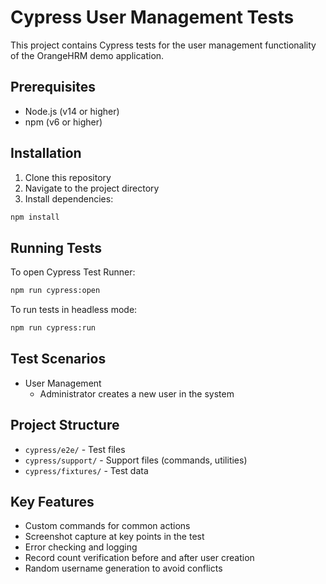 # Cypress User Management Tests

This project contains Cypress tests for the user management functionality of the OrangeHRM demo application.

## Prerequisites

- Node.js (v14 or higher)
- npm (v6 or higher)

## Installation

1. Clone this repository
2. Navigate to the project directory
3. Install dependencies:

```bash
npm install
```

## Running Tests

To open Cypress Test Runner:

```bash
npm run cypress:open
```

To run tests in headless mode:

```bash
npm run cypress:run
```

## Test Scenarios

- User Management
  - Administrator creates a new user in the system

## Project Structure

- `cypress/e2e/` - Test files
- `cypress/support/` - Support files (commands, utilities)
- `cypress/fixtures/` - Test data

## Key Features

- Custom commands for common actions
- Screenshot capture at key points in the test
- Error checking and logging
- Record count verification before and after user creation
- Random username generation to avoid conflicts 